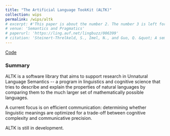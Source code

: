 ```yaml
---
title: "The Artificial Language TookKit (ALTK)"
collection: wips
permalink: /wips/altk
# excerpt: #'This paper is about the number 2. The number 3 is left for future work.' date: 
# venue: 'Semantics and Pragmatics'
# paperurl: 'https://ling.auf.net/lingbuzz/006399'
# citation: 'Steinert-Threlkeld, S., Imel, N., and Guo, Q. &quot; A semantic universal for modality.&quot; <i>Semantics and Pragmatics </i>. (under revision).'
---
```


[Code](https://github.com/nathimel/altk)

### Summary

ALTK is a software library that aims to support research in Unnatural Language Semantics -- a program in linguistics and cognitive science that tries to describe and explain the properties of natural languages by comparing them to the much larger set of mathematically possible languages.

A current focus is on efficient communication: determining whether linguistic meanings are optimized for a trade-off between cognitive complexity and communicative precision.

ALTK is still in development.
